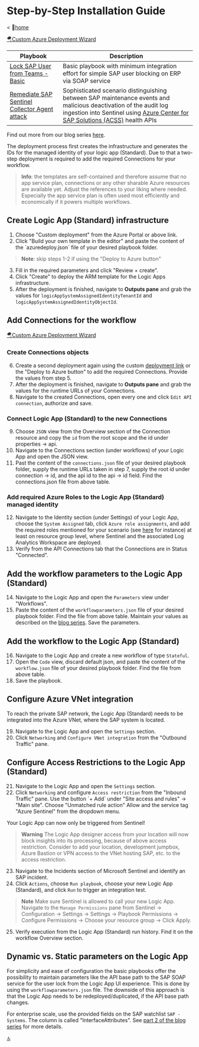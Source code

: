 # Step-by-Step Installation Guide

< 🏡[home](README.md)

[🪂Custom Azure Deployment Wizard](https://portal.azure.com/?feature.customportal=false#create/Microsoft.Template)

| Playbook | Description |
| --- | --- |
| [Lock SAP User from Teams - Basic](./Basic-SAPLockUser-STD/) | Basic playbook with minimum integration effort for simple SAP user blocking on ERP via SOAP service |
| [Remediate SAP Sentinel Collector Agent attack](./SAPCollectorRemediate-STD/) | Sophisticated scenario distinguishing between SAP maintenance events and malicious deactivation of the audit log ingestion into Sentinel using [Azure Center for SAP Solutions (ACSS)](https://learn.microsoft.com/azure/sap/center-sap-solutions/overview) health APIs |

Find out more from our blog series [here](https://blogs.sap.com/2023/05/22/from-zero-to-hero-security-coverage-with-microsoft-sentinel-for-your-critical-sap-security-signals-blog-series/).

The deployment process first creates the infrastructure and generates the IDs for the managed identity of your logic app (Standard). Due to that a two-step deployment is required to add the required Connections for your workflow.

> **Info**: the templates are self-contained and therefore assume that no app service plan, connections or any other sharable Azure resources are available yet. Adjust the references to your liking where needed. Especially the app service plan is often used most efficiently and economically if it powers multiple workflows.

## Create Logic App (Standard) infrastructure

1. Choose "Custom deployment" from the Azure Portal or above link.
2. Click "Build your own template in the editor" and paste the content of the ´azuredeploy.json´ file of your desired playbook folder.

> **Note**: skip steps 1-2 if using the "Deploy to Azure button"

3. Fill in the required parameters and click "Review + create".
4. Click "Create" to deploy the ARM template for the Logic Apps infrastructure.
5. After the deployment is finished, navigate to **Outputs pane** and grab the values for `logicAppSystemAssignedIdentityTenantId` and `logicAppSystemAssignedIdentityObjectId`.

## Add Connections for the workflow

[🪂Custom Azure Deployment Wizard](https://portal.azure.com/?feature.customportal=false#create/Microsoft.Template)

### Create Connections objects

6. Create a second deployment again using the custom [deployment link](https://portal.azure.com/?feature.customportal=false#create/Microsoft.Template) or the "Deploy to Azure button" to add the required Connections. Provide the values from step 5.
7. After the deployment is finished, navigate to **Outputs pane** and grab the values for the runtime URLs of your Connections.
8. Navigate to the created Connections, open every one and click `Edit API connection`, authorize and save.

### Connect Logic App (Standard) to the new Connections

9. Choose `JSON` view from the Overview section of the Connection resource and copy the `id` from the root scope and the id under properties -> api.
10. Navigate to the Connections section (under workflows) of your Logic App and open the JSON view.
11. Past the content of the `connections.json` file of your desired playbook folder, supply the runtime URLs taken in step 7, supply the root id under connection -> id, and the api id to the api -> id field. Find the connections.json file from above table.

### Add required Azure Roles to the Logic App (Standard) managed identity

12. Navigate to the Identity section (under Settings) of your Logic App, choose the `System Assigned` tab, click `Azure role assignments`, and add the required roles mentioned for your scenario (see [here](./Basic-SAPLockUser-STD/README.md#required-azure-roles) for instance) at least on resource group level, where Sentinel and the associated Log Analytics Workspace are deployed.
13. Verify from the API Connections tab that the Connections are in Status "Connected".

## Add the workflow parameters to the Logic App (Standard)

14. Navigate to the Logic App and open the `Parameters` view under "Workflows".
15. Paste the content of the `workflowparameters.json` file of your desired playbook folder. Find the file from above table. Maintain your values as described on the [blog series](https://blogs.sap.com/2023/05/22/from-zero-to-hero-security-coverage-with-microsoft-sentinel-for-your-critical-sap-security-signals-youre-gonna-hear-me-soar-part-1/). Save the parameters.

## Add the workflow to the Logic App (Standard)

16. Navigate to the Logic App and create a new workflow of type `Stateful`.
17. Open the `Code` view, discard default json, and paste the content of the `workflow.json` file of your desired playbook folder. Find the file from above table.
18. Save the playbook.

## Configure Azure VNet integration

To reach the private SAP network, the Logic App (Standard) needs to be integrated into the Azure VNet, where the SAP system is located.

19. Navigate to the Logic App and open the `Settings` section.
20. Click `Networking` and `Configure VNet integration` from the "Outbound Traffic" pane.

## Configure Access Restrictions to the Logic App (Standard)

21. Navigate to the Logic App and open the `Settings` section.
22. Click `Networking` and configure `Access restriction` from the "Inbound Traffic" pane. Use the button ´+ Add´ under "Site access and rules" -> "Main site". Choose "Unmatched rule action" Allow and the service tag "Azure Sentinel" from the dropdown menu.

Your Logic App can now only be triggered from Sentinel!

> **Warning**
> The Logic App designer access from your location will now block insights into its processing, because of above access restriction. Consider to add your location, development jumpbox, Azure Bastion or VPN access to the VNet hosting SAP, etc. to the access restriction.

23. Navigate to the Incidents section of Microsoft Sentinel and identify an SAP incident.
24. Click `Actions`, choose `Run playbook`, choose your new Logic App (Standard), and click `Run` to trigger an integration test.

> **Note**
> Make sure Sentinel is allowed to call your new Logic App. Navigate to the `Manage Permissions` pane from Sentinel -> Configuration -> Settings -> Settings -> Playbook Permissions -> Configure Permissions -> Choose your resource group -> Click Apply.

25. Verify execution from the Logic App (Standard) run history. Find it on the workflow Overview section.

## Dynamic vs. Static parameters on the Logic App

For simplicity and ease of configuration the basic playbooks offer the possibility to maintain parameters like the API base path to the SAP SOAP service for the user lock from the Logic App UI experience. This is done by using the `workflowparameters.json` file. The downside of this approach is that the Logic App needs to be redeployed/duplicated, if the API base path changes.

For enterprise scale, use the provided fields on the SAP watchlist `SAP - Systems`. The column is called "InterfaceAttributes". See [part 2 of the blog series](https://blogs.sap.com/2023/05/23/from-zero-to-hero-security-coverage-with-microsoft-sentinel-for-your-critical-sap-security-signals-part-2/) for more details.

[🔝](#)
